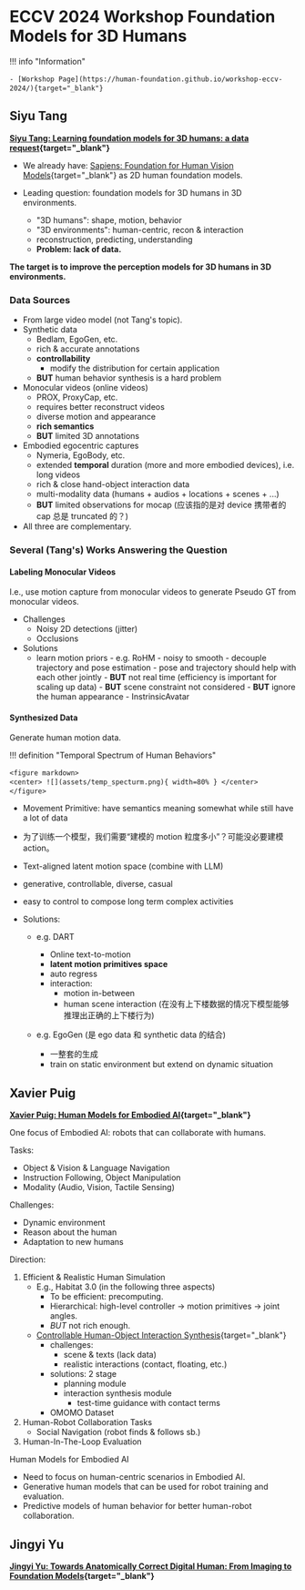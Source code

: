 # ECCV 2024 Workshop Foundation Models for 3D Humans

!!! info "Information"

    - [Workshop Page](https://human-foundation.github.io/workshop-eccv-2024/){target="_blank"}


## Siyu Tang

**[Siyu Tang: Learning foundation models for 3D humans: a data request](https://www.dropbox.com/scl/fi/s5cnkmnzxx5hb3o2uiagm/SiyuTang.mp4?rlkey=bf729wf0bmicwsm7biz4ygve4&st=hpv5zjkw&dl=0){target="_blank"}**

- We already have: [Sapiens: Foundation for Human Vision Models](https://arxiv.org/abs/2408.12569){target="_blank"} as 2D human foundation models.

- Leading question: foundation models for 3D humans in 3D environments.
    - "3D humans": shape, motion, behavior
    - "3D environments": human-centric, recon & interaction
    - reconstruction, predicting, understanding
    - **Problem: lack of data.**

**The target is to improve the perception models for 3D humans in 3D environments.**

### Data Sources

- From large video model (not Tang's topic).
- Synthetic data
    - Bedlam, EgoGen, etc.
    - rich & accurate annotations
    - **controllability**
        - modify the distribution for certain application
    - **BUT** human behavior synthesis is a hard problem
- Monocular videos (online videos)
    - PROX, ProxyCap, etc.
    - requires better reconstruct videos
    - diverse motion and appearance
    - **rich semantics**
    - **BUT** limited 3D annotations
- Embodied egocentric captures
    - Nymeria, EgoBody, etc.
    - extended **temporal** duration (more and more embodied devices), i.e. long videos
    - rich & close hand-object interaction data
    - multi-modality data (humans + audios + locations + scenes + ...)
    - **BUT** limited observations for mocap (应该指的是对 device 携带者的 cap 总是 truncated 的？)
- All three are complementary.

### Several (Tang's) Works Answering the Question

#### Labeling Monocular Videos

I.e., use motion capture from monocular videos to generate Pseudo GT from monocular videos.

- Challenges
    - Noisy 2D detections (jitter)
    - Occlusions
- Solutions
  - learn motion priors
        - e.g. RoHM
            - noisy to smooth
            - decouple trajectory and pose estimation
            - pose and trajectory should help with each other jointly
            - **BUT** not real time (efficiency is important for scaling up data)
            - **BUT** scene constraint not considered
            - **BUT** ignore the human appearance
                - InstrinsicAvatar

#### Synthesized Data

Generate human motion data.

!!! definition "Temporal Spectrum of Human Behaviors"

    <figure markdown>
    <center> ![](assets/temp_specturm.png){ width=80% } </center>
    </figure>

- Movement Primitive: have semantics meaning somewhat while still have a lot of data
- 为了训练一个模型，我们需要“建模的 motion 粒度多小”？可能没必要建模 action。
- Text-aligned latent motion space (combine with LLM)
- generative, controllable, diverse, casual
- easy to control to compose long term complex activities


- Solutions:
    - e.g. DART
        - Online text-to-motion
        - **latent motion primitives space**
        - auto regress
        - interaction:
            - motion in-between
            - human scene interaction (在没有上下楼数据的情况下模型能够推理出正确的上下楼行为)

    - e.g. EgoGen (是 ego data 和 synthetic data 的结合)
        - 一整套的生成
        - train on static environment but extend on dynamic situation

## Xavier Puig

**[Xavier Puig: Human Models for Embodied AI](https://www.dropbox.com/scl/fi/2cb6ua4x9dzqe5tdidlql/ECCVW2024_HumanFoundation_Xavier.mp4?rlkey=5scm64sv60w6wcolu5xx78esg&e=1&st=ai4x8egp&dl=0){target="_blank"}**

One focus of Embodied AI: robots that can collaborate with humans.

Tasks:

- Object & Vision & Language Navigation
- Instruction Following, Object Manipulation
- Modality (Audio, Vision, Tactile Sensing)

Challenges:

- Dynamic environment
- Reason about the human
- Adaptation to new humans

Direction:

1. Efficient & Realistic Human Simulation
    - E.g., Habitat 3.0 (in the following three aspects)
        - To be efficient: precomputing.
        - Hierarchical: high-level controller -> motion primitives -> joint angles.
        - *BUT* not rich enough.
    - [Controllable Human-Object Interaction Synthesis](https://lijiaman.github.io/projects/chois/){target="_blank"}
        - challenges:
            - scene & texts (lack data)
            - realistic interactions (contact, floating, etc.)
        - solutions: 2 stage
            - planning module
            - interaction synthesis module
                - test-time guidance with contact terms
        - OMOMO Dataset
2. Human-Robot Collaboration Tasks
    - Social Navigation (robot finds & follows sb.)
3. Human-In-The-Loop Evaluation

Human Models for Embodied AI

- Need to focus on human-centric scenarios in Embodied AI.
- Generative human models that can be used for robot training and evaluation.
- Predictive models of human behavior for better human-robot collaboration.


## Jingyi Yu

**[Jingyi Yu: Towards Anatomically Correct Digital Human: From Imaging to Foundation Models](https://www.dropbox.com/scl/fi/w529zzoony2p834vtxkps/ECCVW2024_HumanFoundation_Jingyi.mp4?rlkey=pnh061apolg5if8hnbd3dkrwn&e=1&st=hwvs5k0m&dl=0){target="_blank"}**

